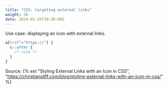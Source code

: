 ```yaml
---
title: "CSS: targeting external links"
weight: 36
date: 2024-05-25T10:30:00Z
---
```


Use case: displaying an icon with external links.

```css
a[href^="https://"] {
  &::after {
    /* rule */
  }
}
```

Source: {% ext "Styling External Links with an Icon in CSS", "https://christianoliff.com/blog/styling-external-links-with-an-icon-in-css/" %}
